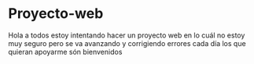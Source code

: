 # Proyecto-web
Hola a todos estoy intentando hacer un proyecto web en lo cuál no estoy muy seguro pero se va avanzando y corrigiendo errores cada día los que quieran apoyarme són bienvenidos 
